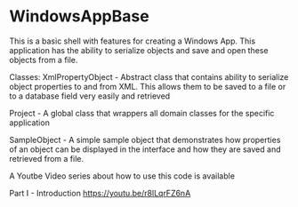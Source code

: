 # WindowsAppBase
This is a basic shell with features for creating a Windows App. 
This application has the ability to serialize objects and save and open these objects from a file. 

Classes:
XmlPropertyObject - Abstract class that contains ability to serialize object properties to and
from XML. This allows them to be saved to a file or to a database field very easily and retrieved

Project - A global class that wrappers all domain classes for the specific application

SampleObject - A simple sample object that demonstrates how properties of an object can be 
displayed in the interface and how they are saved and retrieved from a file. 

A Youtbe Video series about how to use this code is available 

Part I - Introduction https://youtu.be/r8lLqrFZ6nA 
